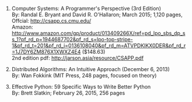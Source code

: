 1. Computer Systems: A Programmer's Perspective (3rd Edition)
<br>By: Randal E. Bryant and David R. O'Hallaron; March 2015; 1,120 pages, 
<br>Offcial: http://csapp.cs.cmu.edu/
<br>Amazon: http://www.amazon.com/gp/product/013409266X/ref=pd_lpo_sbs_dp_ss_1?pf_rd_p=1944687702&pf_rd_s=lpo-top-stripe-1&pf_rd_t=201&pf_rd_i=0136108040&pf_rd_m=ATVPDKIKX0DER&pf_rd_r=1J7DY6ZM876X1XWXZ4E4 ($148.63)
<br>2nd edition pdf: http://jarson.asia/resource/CSAPP.pdf

2. Distributed Algorithms: An Intuitive Approach (December 6, 2013)
<br>By: Wan Fokkink (MIT Press, 248 pages, focused on theory)

3. Effective Python: 59 Specific Ways to Write Better Python
<br>By: Brett Slatkin; February 26, 2015, 256 pages

